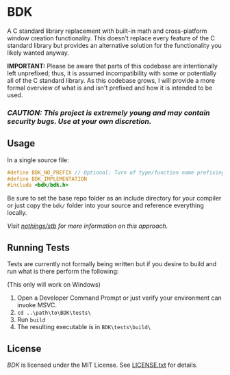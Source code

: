 # BDK
A C standard library replacement with built-in math and cross-platform window creation functionality. This doesn't replace every feature of the C standard library but provides an alternative solution for the functionality you likely wanted anyway.

**IMPORTANT:** Please be aware that parts of this codebase are intentionally left unprefixed; thus, it is assumed incompatibility with some or potentially all of the C standard library. As this codebase grows, I will provide a more formal overview of what is and isn't prefixed and how it is intended to be used.

### *CAUTION: This project is extremely young and may contain security bugs. Use at your own discretion.*

## Usage
In a single source file:
```c
#define BDK_NO_PREFIX // Optional: Turn of type/function name prefixing
#define BDK_IMPLEMENTATION
#include <bdk/bdk.h>
```

Be sure to set the base repo folder as an include directory for your compiler or just copy the `bdk/` folder into your source and reference everything locally.

*Visit [nothings/stb](https://github.com/nothings/stb?tab=readme-ov-file#how-do-i-use-these-libraries) for more information on this approach.*

## Running Tests
Tests are currently not formally being written but if you desire to build and run what is there perform the following:

(This only will work on Windows)
1. Open a Developer Command Prompt or just verify your environment can invoke MSVC.
2. `cd ..\path\to\BDK\tests\`
3. Run `build`
4. The resulting executable is in `BDK\tests\build\`

## License
*BDK* is licensed under the MIT License. See [LICENSE.txt](LICENSE.txt) for details.
